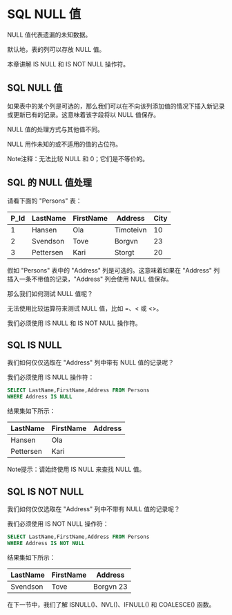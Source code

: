 # SQL NULL 值
NULL 值代表遗漏的未知数据。

默认地，表的列可以存放 NULL 值。

本章讲解 IS NULL 和 IS NOT NULL 操作符。

## SQL NULL 值
如果表中的某个列是可选的，那么我们可以在不向该列添加值的情况下插入新记录或更新已有的记录。这意味着该字段将以 NULL 值保存。

NULL 值的处理方式与其他值不同。

NULL 用作未知的或不适用的值的占位符。

Note注释：无法比较 NULL 和 0；它们是不等价的。

## SQL 的 NULL 值处理

请看下面的 "Persons" 表：

|P_Id	|LastName	|FirstName	| Address	| City|
|------|----|----|----|----|
|1|	Hansen	|Ola	|Timoteivn |10	|Sandnes|
|2|	Svendson	|Tove|	Borgvn |23	|Sandnes|
|3|	Pettersen	|Kari	|Storgt |20	|Stavanger|

假如 "Persons" 表中的 "Address" 列是可选的。这意味着如果在 "Address" 列插入一条不带值的记录，"Address" 列会使用 NULL 值保存。

那么我们如何测试 NULL 值呢？

无法使用比较运算符来测试 NULL 值，比如 =、< 或 <>。

我们必须使用 IS NULL 和 IS NOT NULL 操作符。

## SQL IS NULL

我们如何仅仅选取在 "Address" 列中带有 NULL 值的记录呢？

我们必须使用 IS NULL 操作符：

```sql
SELECT LastName,FirstName,Address FROM Persons
WHERE Address IS NULL

```

结果集如下所示：

|LastName|	FirstName|	Address|
|------|-----|------|
|Hansen|	Ola	||
|Pettersen|	Kari||

Note提示：请始终使用 IS NULL 来查找 NULL 值。

## SQL IS NOT NULL

我们如何仅仅选取在 "Address" 列中不带有 NULL 值的记录呢？

我们必须使用 IS NOT NULL 操作符：

```sql
SELECT LastName,FirstName,Address FROM Persons
WHERE Address IS NOT NULL
```

结果集如下所示：

|LastName|	FirstName|	Address|
|------|-----|------|
|Svendson|	Tove	|Borgvn 23|


在下一节中，我们了解 ISNULL()、NVL()、IFNULL() 和 COALESCE() 函数。


